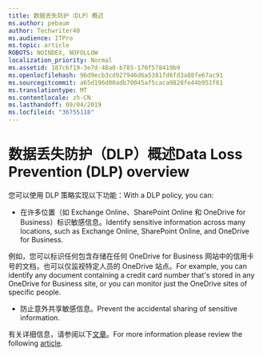 ```yaml
---
title: 数据丢失防护（DLP）概述
ms.author: pebaum
author: Techwriter40
ms.audience: ITPro
ms.topic: article
ROBOTS: NOINDEX, NOFOLLOW
localization_priority: Normal
ms.assetid: 187c6f19-3e7d-48a0-b785-170f578419b9
ms.openlocfilehash: 96d9ecb3cd927946d6a5381fd6fd3a88fe67ac91
ms.sourcegitcommit: a65d196d00adb70045af5caca9828fe44b951f61
ms.translationtype: MT
ms.contentlocale: zh-CN
ms.lasthandoff: 09/04/2019
ms.locfileid: "36755118"
---
```

# <a name="data-loss-prevention-dlp-overview"></a><span data-ttu-id="e539d-102">数据丢失防护（DLP）概述</span><span class="sxs-lookup"><span data-stu-id="e539d-102">Data Loss Prevention (DLP) overview</span></span>

<span data-ttu-id="e539d-103">您可以使用 DLP 策略实现以下功能：</span><span class="sxs-lookup"><span data-stu-id="e539d-103">With a DLP policy, you can:</span></span>

- <span data-ttu-id="e539d-104">在许多位置（如 Exchange Online、SharePoint Online 和 OneDrive for Business）标识敏感信息。</span><span class="sxs-lookup"><span data-stu-id="e539d-104">Identify sensitive information across many locations, such as Exchange Online, SharePoint Online, and OneDrive for Business.</span></span>


<span data-ttu-id="e539d-105">例如，您可以标识任何包含存储在任何 OneDrive for Business 网站中的信用卡号的文档，也可以仅监视特定人员的 OneDrive 站点。</span><span class="sxs-lookup"><span data-stu-id="e539d-105">For example, you can identify any document containing a credit card number that's stored in any OneDrive for Business site, or you can monitor just the OneDrive sites of specific people.</span></span>

- <span data-ttu-id="e539d-106">防止意外共享敏感信息。</span><span class="sxs-lookup"><span data-stu-id="e539d-106">Prevent the accidental sharing of sensitive information.</span></span>


<span data-ttu-id="e539d-107">有关详细信息，请参阅以下[文章](https://docs.microsoft.com/office365/securitycompliance/data-loss-prevention-policies)。</span><span class="sxs-lookup"><span data-stu-id="e539d-107">For more information please review the following [article](https://docs.microsoft.com/office365/securitycompliance/data-loss-prevention-policies).</span></span>


